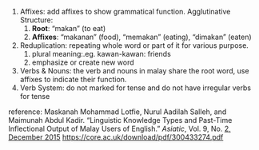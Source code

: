 1. Affixes: add affixes to show grammatical function. Agglutinative Structure: 
	1. **Root**: “makan” (to eat)
	2. **Affixes**: “makanan” (food), “memakan” (eating), “dimakan” (eaten)
2. Reduplication: repeating whole word or part of it for various purpose. 
	1. plural meaning:.eg. kawan-kawan: friends
	2. emphasize or create new word
3. Verbs & Nouns: the verb and nouns in malay share the root word, use affixes to indicate their function.
4. Verb System: do not marked for tense and do not have irregular verbs for tense

reference:
Maskanah Mohammad Lotfie, Nurul Aadilah Salleh, and Maimunah Abdul Kadir. “Linguistic Knowledge Types and Past-Time Inflectional Output of Malay Users of English.” _Asiatic_, Vol. 9, No. [2, December 2015](https://core.ac.uk/download/pdf/300433274.pdf) https://core.ac.uk/download/pdf/300433274.pdf
